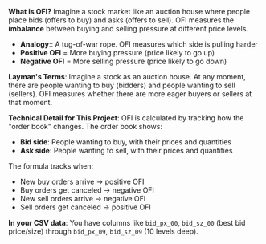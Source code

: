    **What is OFI?** Imagine a stock market like an auction house where people place bids (offers to buy) and asks (offers to sell). OFI measures the **imbalance** between buying and selling pressure at different price levels.
   
- **Analogy**:: A tug-of-war rope. OFI measures which side is pulling harder
- **Positive OFI** = More buying pressure (price likely to go up)
- **Negative OFI** = More selling pressure (price likely to go down)

**Layman's Terms**: Imagine a stock as an auction house. At any moment, there are people wanting to buy (bidders) and people wanting to sell (sellers). OFI measures whether there are more eager buyers or sellers at that moment.

**Technical Detail for This Project**: OFI is calculated by tracking how the "order book" changes. The order book shows:

- **Bid side**: People wanting to buy, with their prices and quantities
- **Ask side**: People wanting to sell, with their prices and quantities

The formula tracks when:

- New buy orders arrive → positive OFI
- Buy orders get canceled → negative OFI
- New sell orders arrive → negative OFI
- Sell orders get canceled → positive OFI

**In your CSV data**: You have columns like `bid_px_00`, `bid_sz_00` (best bid price/size) through `bid_px_09`, `bid_sz_09` (10 levels deep).